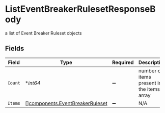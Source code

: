 # ListEventBreakerRulesetResponseBody

a list of Event Breaker Ruleset objects


## Fields

| Field                                                                              | Type                                                                               | Required                                                                           | Description                                                                        |
| ---------------------------------------------------------------------------------- | ---------------------------------------------------------------------------------- | ---------------------------------------------------------------------------------- | ---------------------------------------------------------------------------------- |
| `Count`                                                                            | **int64*                                                                           | :heavy_minus_sign:                                                                 | number of items present in the items array                                         |
| `Items`                                                                            | [][components.EventBreakerRuleset](../../models/components/eventbreakerruleset.md) | :heavy_minus_sign:                                                                 | N/A                                                                                |